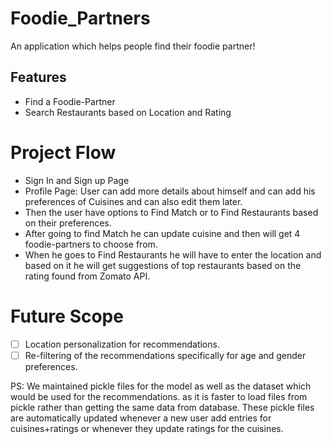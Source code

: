 # Foodie_Partners
An application which helps people find their foodie partner!

## Features
- Find a Foodie-Partner
- Search Restaurants based on Location and Rating

# Project Flow
- Sign In and Sign up Page
- Profile Page: User can add more details about himself and can add his preferences of Cuisines and can also edit them later.
- Then the user have options to Find Match or to Find Restaurants based on their preferences.
- After going to find Match he can update cuisine and then will get 4 foodie-partners to choose from.
- When he goes to Find Restaurants he will have to enter the location and based on it he will get suggestions of top restaurants based on the rating found from Zomato API.

# Future Scope
- [ ] Location personalization for recommendations.
- [ ] Re-filtering of the recommendations specifically for age and gender preferences.

PS: We maintained pickle files for the model as well as the dataset which would be used for the recommendations.
as it is faster to load files from pickle rather than getting the same data from database. These pickle files are 
automatically updated whenever a new user add entries for cuisines+ratings or whenever they update ratings for the cuisines.
